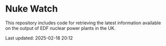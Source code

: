 # Nuke Watch

This repository includes code for retrieving the latest information available on the output of EDF nuclear power plants in the UK.

Last updated: 2025-02-18 20:12